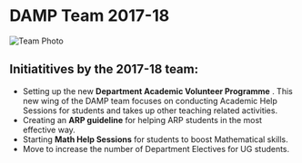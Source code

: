 # DAMP Team 2017-18

![Team Photo](https://drive.google.com/uc?export=view&id=0B0utpdeQnMnWaVdZMzI0dnZ1UlU)

## Initiatitives by the 2017-18 team:
* Setting up the new __Department Academic Volunteer Programme__ . This new wing of the DAMP team focuses on conducting Academic Help Sessions for students and takes up other teaching related activities.
* Creating an **ARP guideline** for helping ARP students in the most effective way.
* Starting **Math Help Sessions** for students to boost Mathematical skills.
* Move to increase the number of Department Electives for UG students.

